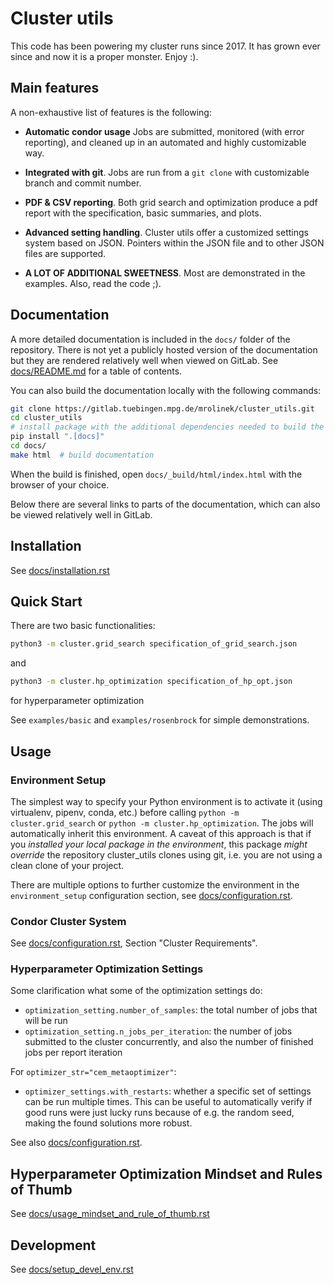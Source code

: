 # Cluster utils

This code has been powering my cluster runs since 2017. It has grown ever since and now it is a proper monster. Enjoy :).


## Main features

A non-exhaustive list of features is the following:

* **Automatic condor usage** Jobs are submitted, monitored (with error reporting), and cleaned up in an automated and highly customizable way.

* **Integrated with git**. Jobs are run from a `git clone` with customizable branch and commit number.

* **PDF & CSV reporting**. Both grid search and optimization produce a pdf report with the specification, basic summaries, and plots.

* **Advanced setting handling**. Cluster utils offer a customized settings system based on JSON. Pointers within the JSON file and to other JSON files are supported.

* **A LOT OF ADDITIONAL SWEETNESS**. Most are demonstrated in the examples. Also, read the code ;).


## Documentation

A more detailed documentation is included in the `docs/` folder of the repository.
There is not yet a publicly hosted version of the documentation but they are rendered
relatively well when viewed on GitLab.  See [docs/README.md](docs/README.md) for a table
of contents.

You can also build the documentation locally with the following commands:

```bash
git clone https://gitlab.tuebingen.mpg.de/mrolinek/cluster_utils.git
cd cluster_utils
# install package with the additional dependencies needed to build the documentation
pip install ".[docs]"
cd docs/
make html  # build documentation
```
When the build is finished, open ``docs/_build/html/index.html`` with the browser of
your choice.

Below there are several links to parts of the documentation, which can also be
viewed relatively well in GitLab.



## Installation

See [docs/installation.rst](docs/installation.rst)


## Quick Start

There are two basic functionalities:

```bash
python3 -m cluster.grid_search specification_of_grid_search.json
```

and

```bash
python3 -m cluster.hp_optimization specification_of_hp_opt.json
```

for hyperparameter optimization

See `examples/basic` and `examples/rosenbrock` for simple demonstrations.

## Usage

### Environment Setup

The simplest way to specify your Python environment is to activate it (using virtualenv, pipenv, conda, etc.) before calling `python -m cluster.grid_search` or `python -m cluster.hp_optimization`.
The jobs will automatically inherit this environment.
A caveat of this approach is that if you *installed your local package in the environment*, this package *might override* the repository cluster_utils clones using git, i.e. you are not using a clean clone of your project.

There are multiple options to further customize the environment in the
`environment_setup` configuration section, see
[docs/configuration.rst](docs/configuration.rst).

### Condor Cluster System

See [docs/configuration.rst](docs/configuration.rst), Section "Cluster
Requirements".

### Hyperparameter Optimization Settings

Some clarification what some of the optimization settings do:

- `optimization_setting.number_of_samples`: the total number of jobs that will be run
- `optimization_setting.n_jobs_per_iteration`: the number of jobs submitted to the cluster concurrently, and also the number of finished jobs per report iteration

For `optimizer_str="cem_metaoptimizer"`:

- `optimizer_settings.with_restarts`: whether a specific set of settings can be run multiple times. This can be useful to automatically verify if good runs were just lucky runs because of e.g. the random seed, making the found solutions more robust.

See also [docs/configuration.rst](docs/configuration.rst).

## Hyperparameter Optimization Mindset and Rules of Thumb

See [docs/usage_mindset_and_rule_of_thumb.rst](docs/usage_mindset_and_rule_of_thumb.rst)

## Development

See [docs/setup_devel_env.rst](docs/setup_devel_env.rst)
